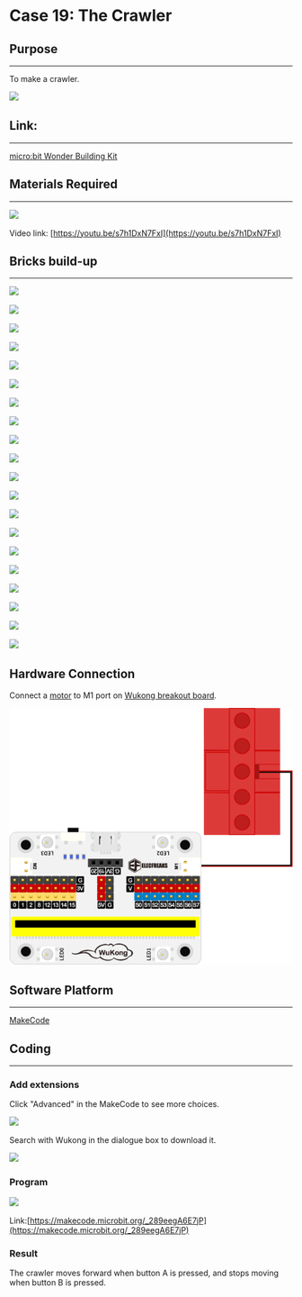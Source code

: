 # Case 19: The Crawler

## Purpose
---
To make a crawler. 
 
![](./images/case-19-01.png)

## Link: 
---
[micro:bit Wonder Building Kit](https://www.elecfreaks.com/micro-bit-wonder-building-kit-without-micro-bit-board.html)

## Materials Required
---
![](./images/case-19-02.png)

Video link:
[https://youtu.be/s7h1DxN7FxI](https://youtu.be/s7h1DxN7FxI)

## Bricks build-up
---


![](./images/step-case-19-01.png)

![](./images/step-case-19-02.png)

![](./images/step-case-19-03.png)

![](./images/step-case-19-04.png)

![](./images/step-case-19-05.png)

![](./images/step-case-19-06.png)

![](./images/step-case-19-07.png)

![](./images/step-case-19-08.png)

![](./images/step-case-19-09.png)

![](./images/step-case-19-10.png)

![](./images/step-case-19-11.png)

![](./images/step-case-19-12.png)

![](./images/step-case-19-13.png)

![](./images/step-case-19-14.png)

![](./images/step-case-19-15.png)

![](./images/step-case-19-16.png)

![](./images/step-case-19-17.png)

![](./images/step-case-19-18.png)

![](./images/step-case-19-19.png)

![](./images/step-case-19-20.png)

## Hardware Connection

Connect a [motor](https://www.elecfreaks.com/geekservo-motor-2kg-compatible-with-lego.html) to M1 port on [Wukong breakout board](https://www.elecfreaks.com/wukong-board-with-lego-holder-for-micro-bit.html).

![](./images/Wonder-Building-Kit-case-19-06.png)

## Software Platform
---
[MakeCode](https://makecode.microbit.org/)

## Coding
---
### Add extensions
Click "Advanced" in the MakeCode to see more choices.
 
![](./images/case-01-03.png)

Search with Wukong in the dialogue box to download it. 

![](./images/case-01-04.png)





### Program
 
![](./images/case-11-03.png)

Link:[https://makecode.microbit.org/_289eegA6E7jP](https://makecode.microbit.org/_289eegA6E7jP)

### Result

The crawler moves forward when button A is pressed, and stops moving when button B is pressed.
